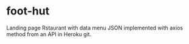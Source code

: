 # foot-hut
Landing page Rstaurant with data menu JSON implemented with axios method from an API in Heroku git.
